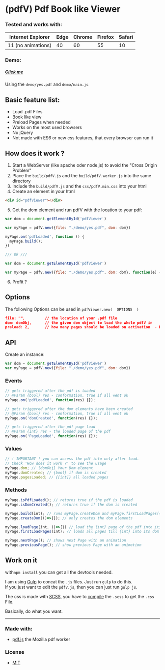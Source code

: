 # (pdfV) Pdf Book like Viewer

### Tested and works with:

| Internet Explorer 	| Edge 	| Chrome 	| Firefox 	| Safari 	|
|-------------------	|------	|--------	|---------	|--------	|
| 11  (no animations)|  40   |   60   	|    55   	|   10   	|

### Demo:

##### [Click me](http://wladi0097.github.io/pdfV)

Using the ``demo/yes.pdf`` and ``demo/main.js``

## Basic feature list:

 * Load .pdf Files
 * Book like view
 * Preload Pages when needed
 * Works on the most used browsers
 * No jQuery
 * Not made with ES6 or new css features, that every browser can run it


## How does it work ?

1. Start a WebServer (like apache oder node.js) to avoid the "Cross Origin Problem"
1. Place the ``build/pdfV.js`` and the ``build/pdfV.worker.js`` into the same directory
1. Include the ``build/pdfV.js`` and the ``css/pdfV.min.css`` into your html
1. Create an element in your html
```html
<div id="pdfViewer"></div>
```
5. Get the dom element and run pdfV with the location to your pdf:

```javascript
var dom = document.getElementById('pdfViewer')

var myPage = pdfV.new({file: "./demo/yes.pdf", dom: dom})

myPage.on('pdfLoaded', function () {
  myPage.build();
})

/// OR ///

var dom = document.getElementById('pdfViewer')

var myPage = pdfV.new({file: "./demo/yes.pdf", dom: dom}, function(e) {})
```

6. Profit ?

## Options
The following Options can be used in ``pdfViewer.new(  OPTIONS  )``
```JSON
file: "",         // the location of your .pdf file
dom: domObj,      // the given dom object to load the whole pdfV in
preload: 2,       // how many pages should be loaded on activation  - DEFAULT: 3
```

## API

Create an instance:
```javascript
var dom = document.getElementById('pdfViewer')
var myPage = pdfV.new({file: "./demo/yes.pdf", dom: dom})
```

### Events
```javascript
// gets triggered after the pdf is loaded
// @Param {bool} res - conformation, true if all went ok
myPage.on('pdfLoaded', function(res) {});

// gets triggered after the dom elements have been created
// @Param {bool} res - conformation, true if all went ok
myPage.on('domCreated', function(res) {});

// gets triggered after the pdf page load
// @Param {int} res - the loaded page of the pdf
myPage.on('PageLoaded', function(res) {});
```

### Values
```javascript
// ! IMPORTANT ! you can access the pdf info only after load.
// Check 'How does it work ?' to see the usage
myPage.dom; // {domObj} Your Dom element
myPage.domCreated; // {bool} if dom is created
myPage.pagesLoaded; // {[int]} all loaded pages
```

### Methods
```javascript
myPage.isPdfLoaded(); // returns true if the pdf is loaded
myPage.isDomCreated(); // returns true if the dom is created

myPage.build(int); // runs myPage.createDom and myPage.firstLoadPages({int})
myPage.createDom(()=>{}); // only creates the dom elements

myPage.loadPage(int, ()=>{}) // load the {int} page of the pdf into its dom canvas
myPage.firstLoadPages(int); // loads all pages till {int} into its dom canvas

myPage.nextPage(); // shows next Page with an animation
myPage.previousPage(); // show previous Page with an animation
```

## Work on it
with``npm install`` you can get all the devtools needed.

I am using [Gulp](https://gulpjs.com/) to concat the ``.js`` files. Just run ``gulp`` to do this.  
If you just want to edit the ``pdfV.js``, then you can just run ``gulp js``.

The css is made with [SCSS](http://sass-lang.com/), you have to [compile](http://sass-lang.com/install) the ``.scss`` to get the ``.css`` File.  

Basically, do what you want.

---

### Made with:

 * [pdf.js](https://mozilla.github.io/pdf.js/) the Mozilla pdf worker

### License
* [MIT](https://github.com/wladi0097/pdfV/blob/origin/master/LICENSE)
